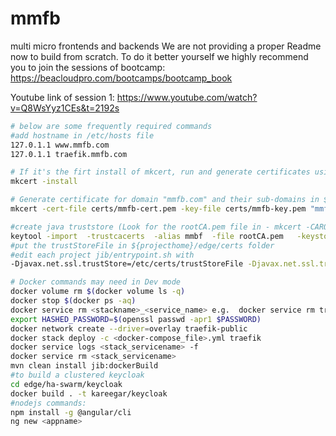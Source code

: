 # mmfb
multi micro frontends and backends
We are not providing a proper Readme now to build from scratch.
To do it better yourself we highly recommend you to join the sessions of bootcamp: https://beacloudpro.com/bootcamps/bootcamp_book

Youtube link of session 1: https://www.youtube.com/watch?v=Q8WsYyz1CEs&t=2192s

```bash
# below are some frequently required commands 
#add hostname in /etc/hosts file
127.0.1.1 www.mmfb.com
127.0.1.1 traefik.mmfb.com

# If it's the firt install of mkcert, run and generate certificates using [mkcert](https://github.com/FiloSottile/mkcert) :
mkcert -install

# Generate certificate for domain "mmfb.com" and their sub-domains in ${projecthome}/edge/certs folder
mkcert -cert-file certs/mmfb-cert.pem -key-file certs/mmfb-key.pem "mmfb.com" "*.mmfb.com"

#create java truststore (Look for the rootCA.pem file in - mkcert -CAROOT)
keytool -import  -trustcacerts  -alias mmbf  -file rootCA.pem   -keystore trustStoreFile
#put the trustStoreFile in ${projecthome}/edge/certs folder
#edit each project jib/entrypoint.sh with 
-Djavax.net.ssl.trustStore=/etc/certs/trustStoreFile -Djavax.net.ssl.trustStorePassword=<password>

# Docker commands may need in Dev mode
docker volume rm $(docker volume ls -q)
docker stop $(docker ps -aq)
docker service rm <stackname>_<service_name> e.g.  docker service rm traefik_frontend2
export HASHED_PASSWORD=$(openssl passwd -apr1 $PASSWORD)
docker network create --driver=overlay traefik-public
docker stack deploy -c <docker-compose_file>.yml traefik
docker service logs <stack_servicename> -f
docker service rm <stack_servicename>
mvn clean install jib:dockerBuild
#to build a clustered keycloak
cd edge/ha-swarm/keycloak
docker build . -t kareegar/keycloak
#nodejs commands:
npm install -g @angular/cli
ng new <appname>

```
